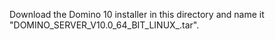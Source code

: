 Download the Domino 10 installer in this directory and name it "DOMINO_SERVER_V10.0_64_BIT_LINUX_.tar".

